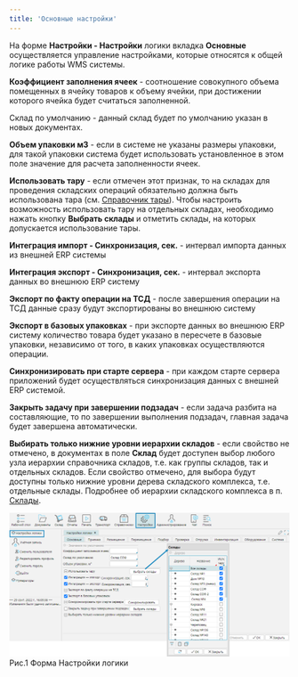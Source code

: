 ```yaml
---
title: 'Основные настройки'
---
```


На форме **Настройки - Настройки** логики вкладка **Основные** осуществляется управление настройками, которые относятся к общей логике работы WMS системы.

**Коэффициент заполнения ячеек** - соотношение совокупного объема помещенных в ячейку товаров к объему ячейки, 
при достижении которого ячейка будет считаться заполненной.

Склад по умолчанию - данный склад будет по умолчанию указан в новых документах.

**Объем упаковки м3** - если в системе не указаны размеры упаковки, для такой упаковки система будет использовать установленное в этом поле значение 
для расчета заполненности ячеек.

**Использовать тару** - если отмечен этот признак, то на складах для проведения складских операций обязательно должна быть использована тара 
(см. [Справочник тары](../control/tare.md)). Чтобы настроить возможность использовать тару на отдельных складах, 
необходимо нажать кнопку **Выбрать склады** и отметить склады, на которых допускается использование тары.

**Интеграция импорт - Синхронизация, сек.** - интервал импорта данных из внешней ERP системы

**Интеграция экспорт - Синхронизация, сек.** - интервал экспорта данных во внешнюю ERP систему

**Экспорт по факту операции на ТСД** - после завершения операции на ТСД данные сразу будут экспортированы во внешнюю систему

**Экспорт в базовых упаковках** - при экспорте данных во внешнюю ERP систему количество товара будет указано в пересчете в базовые упаковки, 
независимо от того, в каких упаковках осуществляются операции.

**Синхронизировать при старте сервера** - при каждом старте сервера приложений будет осуществляться синхронизация данных с внешней ERP системой.

**Закрыть задачу при завершении подзадач** - если задача разбита на составляющие, то по завершении выполнения подзадач, главная задача будет завершена автоматически.

**Выбирать только нижние уровни иерархии складов** - если свойство не отмечено, в документах в поле **Склад** будет доступен выбор 
любого узла иерархии справочника складов, т.е. как группы складов, так и отдельных складов. Если свойство отмечено, для выбора будут доступны 
только нижние уровни дерева складского комплекса, т.е. отдельные склады. Подробнее об иерархии складского комплекса в п. [Склады](../topology/stock.md).

![](img/settings1.png)  
Рис.1 Форма Настройки логики


